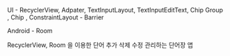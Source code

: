 

UI - RecyclerView, Adpater, TextInputLayout, TextInputEditText, Chip Group , Chip , ConstraintLayout - Barrier

Android - Room 

RecyclerView, Room 을 이용한 단어 추가 삭제 수정 관리하는 단어장 앱 
